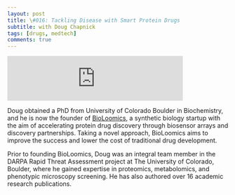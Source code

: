 ```yaml
---
layout: post
title: \#016: Tackling Disease with Smart Protein Drugs
subtitle: with Doug Chapnick
tags: [drugs, medtech]
comments: true
---
```


<iframe src="https://anchor.fm/herethefuture/embed/episodes/016-Tackling-Disease-with-Smart-Protein-Drugs---Doug-Chapnick-epbvrf" height="102px" width="400px" frameborder="0" scrolling="no"></iframe>

Doug obtained a PhD from University of Colorado Boulder in Biochemistry, and he is now the founder of [BioLoomics](https://www.bioloomics.com/), a synthetic biology startup with the aim of accelerating protein drug discovery through biosensor arrays and discovery partnerships. Taking a novel approach, BioLoomics aims to improve the success and lower the cost of traditional drug development.

Prior to founding BioLoomics, Doug was an integral team member in the DARPA Rapid Threat Assessment project at The University of Colorado, Boulder, where he gained expertise in proteomics, metabolomics, and phenotypic microscopy screening. He has also authored over 16 academic research publications.